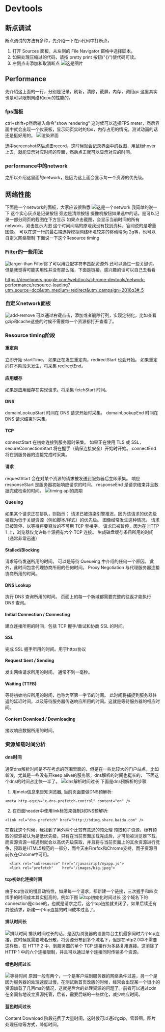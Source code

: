 # Devtools
## 断点调试

断点调试的方法有多种，先介绍一下在js代码中打断点，
1. 打开 Sources 面板，从左侧的 File Navigator 窗格中选择脚本。
2. 如果处理压缩过的代码，请按 pretty print 按钮("{}")使代码可读。
3. 左侧点击添加和取消断点
![这是图片](../../img/duandian.png)


## Performance

先介绍这上面的一行，分别是记录，刷新，清除，截屏，内存，调用gc
这里其实也是可以限制网络和cpu的性能的。

### fps面板

ctrl+shift+p然后输入命令"show rendering"
这时候可以选择FPS meter，然后界面中就会出现一个仪表板，显示网页实时的fps，内存占用的情况。测试动画的话还是挺好用的。
![渲染界面](../../img/render.png)

选中screenshot然后点击record，这时候就会记录界面中的截图，用鼠标hover上去，就能显示对应时间的界面，然后点击就可以显示对应的时间。

### performance中的network

之所以介绍这里面的network，是因为这上面会显示每一个资源的优先级。


## 网络性能

下面是一个network的面板，大家应该很熟悉
![这是一个network](../../img/network.png)
我简单的说一下
这个实心灰点是记录按钮
旁边是清除按钮
摄像机按钮如果选中的话，是可以记录一部分网页的截图在下方显示
如果点击截图，会显示当前时间的所有network，双击显示大图
这个时间间隔的原理我没有找到资料，官网说的是增量图像。
可以在这一行的最右端选择模拟网络环境较差的移动端3g 2g等，也可以自定义网络限制
下面说一下这个Resource timing

### Filter的一些用法

![larger-than](../../img/larger-than.png)
Filter除了可以用匹配字符串匹配资源外
还可以通过一些关键词。但是我觉得可能实用性并没有那么强，下面是链接，感兴趣的话可以自己去看看

https://developers.google.com/web/tools/chrome-devtools/network-performance/resource-loading?utm_source=dcc&utm_medium=redirect&utm_campaign=2016q3#_5

### 自定义network面板 

![add-remove](../../img/add-remove-columns.png)
可以通过右键点击，添加或者删除行列，实现定制化，比如查看gzip和cache这些的时候不需要每一个资源都打开查看了。

### Resource timing阶段

#### 重定向
立即开始 startTime。 
如果正在发生重定向，redirectStart 也会开始。
如果重定向在本阶段末发生，将采集 redirectEnd。
#### 应用缓存
如果是应用缓存在实现请求，将采集 fetchStart 时间。
#### DNS
domainLookupStart 时间在 DNS 请求开始时采集。
domainLookupEnd 时间在 DNS 请求结束时采集。
#### TCP
connectStart 在初始连接到服务器时采集。
如果正在使用 TLS 或 SSL，secureConnectionStart 将在握手（确保连接安全）开始时开始。
connectEnd 将在到服务器的连接完成时采集。
#### 请求
requestStart 会在对某个资源的请求被发送到服务器后立即采集。
响应
responseStart 是服务器初始响应请求的时间。
responseEnd 是请求结束并且数据完成检索的时间。
![timing api的周期](../../img/resource-timing-api.png)

#### Queuing
如果某个请求正在排队，则指示：
请求已被渲染引擎推迟，因为该请求的优先级被视为低于关键资源（例如脚本/样式）的优先级。 图像经常发生这种情况。
请求已被暂停，以等待将要释放的不可用 TCP 套接字。
请求已被暂停，因为在 HTTP 1 上，浏览器仅允许每个源拥有六个 TCP 连接。
生成磁盘缓存条目所用的时间（通常非常迅速）
#### Stalled/Blocking
请求等待发送所用的时间。 可以是等待 Queueing 中介绍的任何一个原因。 此外，此时间包含代理协商所用的任何时间。
 Proxy Negotiation
与代理服务器连接协商所用的时间。
#### DNS Lookup
执行 DNS 查询所用的时间。 页面上的每一个新域都需要完整的往返才能执行 DNS 查询。
#### Initial Connection / Connecting
建立连接所用的时间，包括 TCP 握手/重试和协商 SSL 的时间。
#### SSL
完成 SSL 握手所用的时间。用于https协议
#### Request Sent / Sending
发出网络请求所用的时间。 通常不到一毫秒。
#### Waiting (TTFB)
等待初始响应所用的时间，也称为至第一字节的时间。 此时间将捕捉到服务器往返的延迟时间，以及等待服务器传送响应所用的时间。这就是等待服务器的相应时间。
#### Content Download / Downloading
接收响应数据所用的时间。

### 资源加载时间分析

#### dns时间
通常dns解析时间是不在考虑的范围里面的，但是在一些比较大的门户站点，比如新浪，尤其是一些没有开keep alive的服务器，dns解析的时间也挺长的，
下面这个dns的时间占比快一半了。
![dns解析时间过长](../../img/dns.png)
下面是dns预解析的步骤

1. 用meta信息来告知浏览器, 当前页面要做DNS预解析:
```
<meta http-equiv="x-dns-prefetch-control" content="on" />
```
2. 在页面header中使用link标签来强制对DNS预解析: 
```
<link rel="dns-prefetch" href="http://bdimg.share.baidu.com" />
```
在查找这个时候，我找到了另外两个比较有意思的预处理
预取和子资源，标有预取的资源被认为是低优先级，只有在当前页面加载完成后，才可能被浏览器下载。而资源资源一经遇到就会以高优先级获取，并且将与当前页面上的其余资源进行竞争，预取是HTML5规范的一部分，而今天由Firefox和Chrome支持，而子资源目前仅在Chrome中可用。
```
  <link rel="subresource" href="/javascript/myapp.js">
  <link rel="prefetch"    href="/images/big.jpeg">
```
#### tcp初始化连接时间

由于tcp协议的慢启动特性，如果每一个请求，都新建一个链接，三次握手和四次挥手的时间成本其实挺高的。例如下图
![tcp初始化时间过长](../../img/tcp_init.png)
这个域名下的connection是close的，也就是请求之后，这个tcp链接就关闭了。如果后续还有其他请求，新建一个tcp连接的时间成本过高了。

#### 排队时间长

![排队时间](../../img/queue.png)
排队时间过长的话，是因为浏览器的设置每台主机最多同时六个tcp连接，这时候就需要域名分散，将资源分布到多个域名下，但是在http2.0中不需要这样做，在 HTTP 2 中，到服务器的单个 TCP 连接作为多路复用连接。这消除了 HTTP 1 中的六个连接限制，并且可以通过单个连接同时传输多个资源。

#### 绿色时间过长

![等待时间](../../img/waiting.png)
原因一般有两个，一个是客户端到服务器的网络条件过差，另一个是因为服务器的处理速度过慢，在测试新首页改版的时候，经常会出现某一个很小的资源加载了几百ms的情况，这就是后台的处理资源的问题了。前者可以通过cdn在全国各地设立资源托管，后者，需要后端的一些优化，减少响应时间。

#### 蓝色时间过长

Content Download 阶段花费了大量时间，这时候可以通过gzip，雪碧图，图片处理压缩等方式，降低时间。
